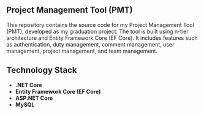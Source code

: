## Project Management Tool (PMT)
This repository contains the source code for my Project Management Tool (PMT), developed as my graduation project. The tool is built using n-tier architecture and Entity Framework Core (EF Core). It includes features such as authentication, duty management, comment management, user management, project management, and team management.

## Technology Stack
- **.NET Core**
- **Entity Framework Core (EF Core)**
- **ASP.NET Core**
 - **MySQL**

